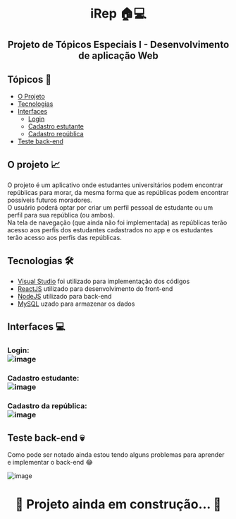 <h1 align="center"> iRep 🏠💻 </h1>

<h2 align="center"> Projeto de Tópicos Especiais I - Desenvolvimento de aplicação Web</h2>

## Tópicos 🔖

- [O Projeto](#o-projeto-)
- [Tecnologias](#tecnologias-)
- [Interfaces](#interfaces-)
   - [Login](#login-)
   - [Cadastro estutante](#cadastro-estudante-)
   - [Cadastro república](#cadastro-republica-)
- [Teste back-end](#ateste-back-end-)

## O projeto 📈
O projeto é um aplicativo onde estudantes universitários podem encontrar repúblicas para morar, da mesma forma que as repúblicas podem encontrar possíveis futuros moradores.<br>
O usuário poderá optar por criar um perfil pessoal de estudante ou um perfil para sua república (ou ambos). <br>
Na tela de navegação (que ainda não foi implementada) as repúblicas terão acesso aos perfis dos estudantes cadastrados no app e os estudantes terão acesso aos perfis das repúblicas. <br>

## Tecnologias 🛠 
- [Visual Studio](https://visualstudio.microsoft.com/pt-br/downloads/) foi utilizado para implementação dos códigos 
- [ReactJS](https://pt-br.reactjs.org/) utilizado para desenvolvimento do front-end
- [NodeJS](https://nodejs.org/en/) utilizado para back-end
- [MySQL](https://www.mysql.com/) uzado para armazenar os dados


## Interfaces 💻
### Login: <br> ![image](https://user-images.githubusercontent.com/73140691/140831882-7a19c13f-7d41-463a-8213-4f3073fff736.png)
### Cadastro estudante: <br>![image](https://user-images.githubusercontent.com/73140691/140831448-3ffb7799-e65e-4fcc-8ef8-002bf51098e6.png)
### Cadastro da república: <br>![image](https://user-images.githubusercontent.com/73140691/140831499-541297cf-d86e-43d0-bd35-508d9c06eac1.png)


## Teste back-end 💀
Como pode ser notado ainda estou tendo alguns problemas para aprender e implementar o back-end 😂<br>

![image](https://user-images.githubusercontent.com/73140691/140832174-e8055b46-ca24-4d34-a5c5-ce0295c8057e.png)

 
<h1 align="center"> 🚀 Projeto ainda em construção... 🚧</h1>
